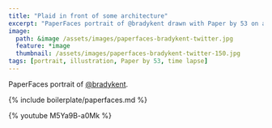 ```yaml
---
title: "Plaid in front of some architecture"
excerpt: "PaperFaces portrait of @bradykent drawn with Paper by 53 on an iPad."
image: 
  path: &image /assets/images/paperfaces-bradykent-twitter.jpg 
  feature: *image
  thumbnail: /assets/images/paperfaces-bradykent-twitter-150.jpg
tags: [portrait, illustration, Paper by 53, time lapse]
---
```


PaperFaces portrait of [@bradykent](https://twitter.com/bradykent).

{% include boilerplate/paperfaces.md %}

{% youtube M5Ya9B-a0Mk %}
